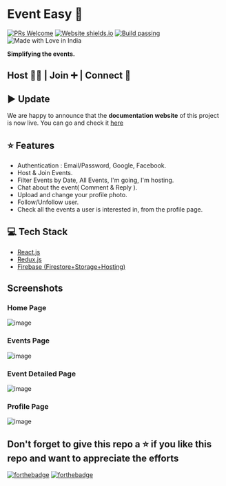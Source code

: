 # Event Easy 🚀

[![PRs Welcome](https://img.shields.io/badge/PRs-welcome-brightgreen.svg?style=flat-square)](https://github.com/tarunsinghdev/event-easy/pulls)
[![Website shields.io](https://img.shields.io/website-up-down-green-red/http/shields.io.svg)](https://events-easy.firebaseapp.com/)
[![Build passing](https://img.shields.io/badge/Build-Passing-brightgreen.svg?style=flat-square)](https://events-easy.firebaseapp.com/)&nbsp;![Made with Love in India](https://madewithlove.org.in/badge.svg)

**Simplifying the events.**

## Host 👨‍💻 | Join ➕️ | Connect 👥

## ▶️ Update

We are happy to announce that the **documentation website** of this project is now live. You can go and check it [here](https://github.com/tarunsinghdev/docs-event-easy)

## ⭐️ Features

- Authentication : Email/Password, Google, Facebook.
- Host & Join Events.
- Filter Events by Date, All Events, I'm going, I'm hosting.
- Chat about the event( Comment & Reply ).
- Upload and change your profile photo.
- Follow/Unfollow user.
- Check all the events a user is interested in, from the profile page.

## 💻 Tech Stack

- [React.js](https://reactjs.org/)
- [Redux.js](https://redux.js.org/)
- [Firebase (Firestore+Storage+Hosting)](https://firebase.google.com/)

## Screenshots

### Home Page

![image](https://user-images.githubusercontent.com/25122604/108354520-92543480-720f-11eb-8c2e-7e1a21086743.png)

### Events Page

![image](https://user-images.githubusercontent.com/25122604/108354472-7e103780-720f-11eb-95e3-c4f10bf7b762.png)

### Event Detailed Page

![image](https://user-images.githubusercontent.com/25122604/108356134-bfa1e200-7211-11eb-8a96-078e0ac8a3bd.png)

### Profile Page

![image](https://user-images.githubusercontent.com/25122604/108355023-435acf00-7210-11eb-9c4c-d862bbddbe0f.png)

## Don't forget to give this repo a ⭐ if you like this repo and want to appreciate the efforts

[![forthebadge](https://forthebadge.com/images/badges/built-with-love.svg)](https://forthebadge.com)
[![forthebadge](https://forthebadge.com/images/badges/built-by-developers.svg)](https://forthebadge.com)
